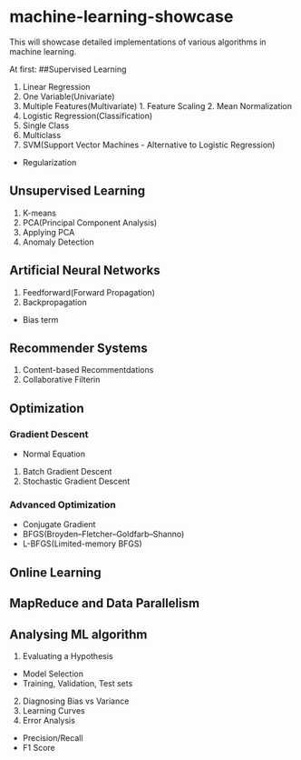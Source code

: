 # machine-learning-showcase
This will showcase detailed implementations of various algorithms in machine learning.

At first:
##Supervised Learning
1. Linear Regression
  1. One Variable(Univariate)
  2. Multiple Features(Multivariate) 
    1. Feature Scaling
    2. Mean Normalization
2. Logistic Regression(Classification)
  1. Single Class
  2. Multiclass
3. SVM(Support Vector Machines - Alternative to Logistic Regression)

* Regularization

## Unsupervised Learning
1. K-means
2. PCA(Principal Component Analysis)
3. Applying PCA
4. Anomaly Detection

## Artificial Neural Networks
1. Feedforward(Forward Propagation)
2. Backpropagation

* Bias term 

## Recommender Systems
1. Content-based Recommentdations
2. Collaborative Filterin

## Optimization
### Gradient Descent
* Normal Equation
1. Batch Gradient Descent
2. Stochastic Gradient Descent
### Advanced Optimization
* Conjugate Gradient
* BFGS(Broyden–Fletcher–Goldfarb–Shanno)
* L-BFGS(Limited-memory BFGS)

## Online Learning

## MapReduce and Data Parallelism

## Analysing ML algorithm
1. Evaluating a Hypothesis
  * Model Selection
  * Training, Validation, Test sets
2. Diagnosing Bias vs Variance
3. Learning Curves
4. Error Analysis
  * Precision/Recall
  * F1 Score
